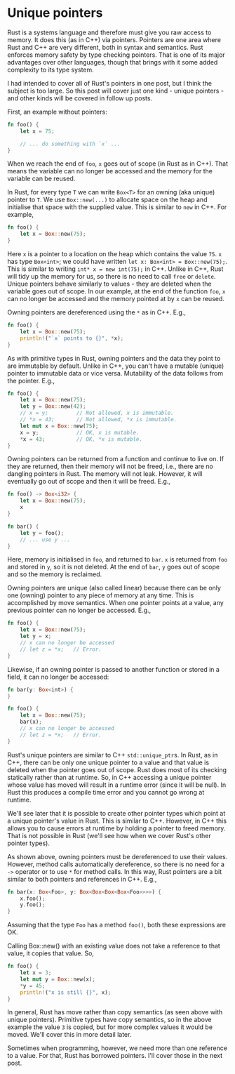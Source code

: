 # Unique pointers

Rust is a systems language and therefore must give you raw access to memory. It
does this (as in C++) via pointers. Pointers are one area where Rust and C++ are
very different, both in syntax and semantics. Rust enforces memory safety by
type checking pointers. That is one of its major advantages over other
languages, though that brings with it some added complexity to its type system.

I had intended to cover all of Rust's pointers in one post, but I think the
subject is too large. So this post will cover just one kind - unique pointers -
and other kinds will be covered in follow up posts.

First, an example without pointers:

```rust
fn foo() {
    let x = 75;

    // ... do something with `x` ...
}
```

When we reach the end of `foo`, `x` goes out of scope (in Rust as in C++). That
means the variable can no longer be accessed and the memory for the variable can
be reused.

In Rust, for every type `T` we can write `Box<T>` for an owning (aka unique)
pointer to `T`. We use `Box::new(...)` to allocate space on the heap and
initialise that space with the supplied value. This is similar to `new` in C++.
For example,

```rust
fn foo() {
    let x = Box::new(75);
}
```

Here `x` is a pointer to a location on the heap which contains the value `75`.
`x` has type `Box<int>`; we could have written `let x: Box<int> = Box::new(75);`. This
is similar to writing `int* x = new int(75);` in C++. Unlike in C++, Rust will
tidy up the memory for us, so there is no need to call `free` or `delete`.
Unique pointers behave similarly to values - they are deleted when the variable
goes out of scope. In our example, at the end of the function `foo`, `x` can no
longer be accessed and the memory pointed at by `x` can be reused.

Owning pointers are dereferenced using the `*` as in C++. E.g.,

```rust
fn foo() {
    let x = Box::new(75);
    println!("`x` points to {}", *x);
}
```

As with primitive types in Rust, owning pointers and the data they point to are
immutable by default. Unlike in C++, you can't have a mutable (unique) pointer to
immutable data or vice versa. Mutability of the data follows from the pointer.
E.g.,

```rust
fn foo() {
    let x = Box::new(75);
    let y = Box::new(42);
    // x = y;         // Not allowed, x is immutable.
    // *x = 43;       // Not allowed, *x is immutable.
    let mut x = Box::new(75);
    x = y;            // OK, x is mutable.
    *x = 43;          // OK, *x is mutable.
}
```

Owning pointers can be returned from a function and continue to live on. If they
are returned, then their memory will not be freed, i.e., there are no dangling
pointers in Rust. The memory will not leak. However, it will eventually go out of
scope and then it will be freed. E.g.,

```rust
fn foo() -> Box<i32> {
    let x = Box::new(75);
    x
}

fn bar() {
    let y = foo();
    // ... use y ...
}
```

Here, memory is initialised in `foo`, and returned to `bar`. `x` is returned
from `foo` and stored in `y`, so it is not deleted. At the end of `bar`, `y`
goes out of scope and so the memory is reclaimed.

Owning pointers are unique (also called linear) because there can be only one
(owning) pointer to any piece of memory at any time. This is accomplished by
move semantics. When one pointer points at a value, any previous pointer can no
longer be accessed. E.g.,

```rust
fn foo() {
    let x = Box::new(75);
    let y = x;
    // x can no longer be accessed
    // let z = *x;   // Error.
}
```

Likewise, if an owning pointer is passed to another function or stored in a
field, it can no longer be accessed:

```rust
fn bar(y: Box<int>) {
}

fn foo() {
    let x = Box::new(75);
    bar(x);
    // x can no longer be accessed
    // let z = *x;   // Error.
}
```

Rust's unique pointers are similar to C++ `std::unique_ptr`s. In Rust, as in
C++, there can be only one unique pointer to a value and that value is deleted
when the pointer goes out of scope. Rust does most of its checking statically
rather than at runtime. So, in C++ accessing a unique pointer whose value has
moved will result in a runtime error (since it will be null). In Rust this
produces a compile time error and you cannot go wrong at runtime.

We'll see later that it is possible to create other pointer types which point at
a unique pointer's value in Rust. This is similar to C++. However, in C++ this
allows you to cause errors at runtime by holding a pointer to freed memory. That
is not possible in Rust (we'll see how when we cover Rust's other pointer
types).

As shown above, owning pointers must be dereferenced to use their values.
However, method calls automatically dereference, so there is no need for a `->`
operator or to use `*` for method calls. In this way, Rust pointers are a bit
similar to both pointers and references in C++. E.g.,

```rust
fn bar(x: Box<Foo>, y: Box<Box<Box<Box<Foo>>>>) {
    x.foo();
    y.foo();
}
```

Assuming that the type `Foo` has a method `foo()`, both these expressions are OK.

Calling Box::new() with an existing value does not take a reference to that value, it copies that value. So,

```rust
fn foo() {
    let x = 3;
    let mut y = Box::new(x);
    *y = 45;
    println!("x is still {}", x);
}
```

In general, Rust has move rather than copy semantics (as seen above with unique
pointers). Primitive types have copy semantics, so in the above example the
value `3` is copied, but for more complex values it would be moved. We'll cover
this in more detail later.

Sometimes when programming, however, we need more than one reference to a value.
For that, Rust has borrowed pointers. I'll cover those in the next post.
